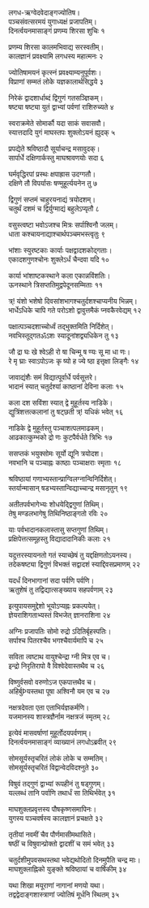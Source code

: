 लगध-ऋग्वेदवेदाङ्गज्योतिष।  
पञ्चसंवत्सरमयं युगाध्यक्षं प्रजापतिम्।  
दिनर्त्वयनमासाङ्गं प्रणम्य शिरसा शुचिः १

प्रणम्य शिरसा कालमभिवाद्य सरस्वतीम्।  
कालज्ञानं प्रवक्ष्यामि लगधस्य महात्मनः २

ज्योतिषामयनं कृत्स्नं प्रवक्ष्याम्यनुपूर्वशः।  
विप्राणां सम्मतं लोके यज्ञकालार्थसिद्धये ३

निरेकं द्वादशार्धाब्दं द्विगुणं गतसञ्ज्ञिकम्।  
षष्ट्या षष्ट्या युतं द्वाभ्यां पर्वणां राशिरुच्यते ४

स्वराक्रमेते सोमार्कौ यदा साकं सवासवौ।  
स्यात्तदादि युगं माघस्तपः शुक्लोऽयनं ह्युदक् ५

प्रपद्येते श्रविष्ठादौ सूर्याचन्द्र मसावुदक्।  
सार्पार्धे दक्षिणार्कस्तु माघश्रावणयोः सदा ६

घर्मवृद्धिरपां प्रस्थः क्षपाह्रास उदग्गतौ।  
दक्षिणे तौ विपर्यासः षण्मुहूर्त्ययनेन तु ७

द्विगुणं सप्तमं चाहुरयनाद्यं त्रयोदशम्।  
चतुर्थं दशमं च द्विर्युग्माद्यं बहुलेऽप्यृतौ ८

वसुस्त्वष्टा भवोऽजश्च मित्रः सर्पाश्विनौ जलम्।  
धाता कश्चायनाद्याश्चार्थपञ्चमभस्त्वृतुः ९

भांशाः स्युरष्टकाः कार्याः पक्षद्वादशकोद्गताः।  
एकादशगुणश्चोनः शुक्लेऽर्धं चैन्दवा यदि १०

कार्या भांशाष्टकस्थाने कला एकान्नविंशतिः।  
ऊनस्थाने त्रिसप्ततिमुद्वपेदूनसम्मिताः ११

त्र्\! यंशो भशेषो दिवसांशभागश्चतुर्दशश्चाप्यनीय भिन्नम्।  
भार्धेऽधिके चापि गते परोऽशो द्वावुत्तमैकं प्नवकैरवेद्यम् १२

पक्षात्पञ्चदशाच्चोर्ध्वं तद्भुक्तमिति निर्दिशेत्।  
नवभिस्तूद्गतॐऽशः स्यादूनांशद्व्यधिकेन तु १३

जौ द्रा घः खे श्वेऽही रो षा चिन्मू ष ण्यः सू मा धा णः।  
रे मृ घ्राः स्वाऽपोऽजः कृ ष्यो ह ज्ये ष्ठा इत्तृक्षा लिङ्गैः १४

जावाद्यंशैः समं विद्यात्पूर्वार्धे पर्वसूत्तरे।  
भादानं स्यात् चतुर्दश्यां काष्ठानां देविना कलाः १५

कला दश सविंशा स्यात् द्वे मुहूर्तस्य नाडिके।  
द्युत्रिंशत्तत्कलानां तु षट्छती त्र्\! यधिकं भवेत् १६

नाडिके द्वे मुहूर्तस्तु पञ्चाशत्पलमाढकम्।  
आढकात्कुम्भको द्रो णः कुटपैर्वर्धते त्रिभिः १७

ससप्तकं भयुक्सोमः सूर्यो द्यूनि त्रयोदश।  
नवभानि च पञ्चाह्नः काष्ठाः पञ्चाक्षराः स्मृताः १८

श्रविष्ठायां गणाभ्यस्तान्प्राग्विलग्नान्विनिर्दिशेत्।  
स्तर्यान्मासान् षडभ्यस्तान्विद्याच्चान्द्र मसानृतुन् १९

अतीतपर्वभागेभ्यः शोधयेद्द्विगुणां तिथिम्।  
तेषु मण्डलभागेषु तिथिनिष्ठाङ्गतो रविः २०

याः पर्वभादानकलास्तासु सप्तगुणां तिथिम्।  
प्रक्षिपेत्तत्समूहस्तु विद्यादादानिकीः कलाः २१

यदुत्तरस्यायनतो गतं स्याच्छेषं तु यद्दक्षिणतोऽयनस्य।  
तदेकषष्ट्या द्विगुणं विभक्तं सद्वादशं स्याद्दिवसप्रमाणम् २२

यदर्धं दिनभागानां सदा पर्वणि पर्वणि।  
ऋतुशेषं तु तद्विद्यात्सङ्ख्याय सहपर्वणाम् २३

इत्युपायसमुद्देशो भूयोऽप्यह्नः प्रकल्पयेत्।  
ज्ञेयराशिगताभ्यस्तं विभजेत् ज्ञानराशिना २४

अग्निः प्रजापतिः सोमो रुद्रो ऽदितिर्बृहस्पतिः।  
सर्पाश्च पितरश्चैव भगश्चैवार्यमापि च २५

सविता त्वष्टाथ वायुश्चेन्द्रा ग्नी मित्र एव च।  
इन्द्रो निरृतिरापो वै विश्वेदेवास्तथैव च २६

विष्णुर्वसवो वरुणोऽज एकपात्तथैव च।  
अहिर्बुÞयस्तथा पूषा अश्विनौ यम एव च २७

नक्षत्रदेवता एता एताभिर्यज्ञकर्मणि।  
यजमानस्य शास्त्रज्ञैर्नाम नक्षत्रजं स्मृतम् २८

इत्येवं मासवर्षाणां मुहूर्तोदयपर्वणाम्।  
दिनर्त्वयनमासाङ्गं व्याख्यानं लगधोऽब्रवीत् २९

सोमसूर्यस्तृचरितं लोकं लोके च सम्मतिम्।  
सोमसूर्यस्तृचरितं विद्वान्वेदविदश्नुते ३०

विषुवं तद्गुणं द्वाभ्यां रूपहीनं तु षड्गुणम्।  
यल्लब्धं तानि पर्वाणि तथार्धं सा तिथिर्भवेत् ३१

माघशुक्लप्रवृत्तस्य पौषकृष्णसमापिनः।  
युगस्य पञ्चवर्षस्य कालज्ञानं प्रचक्षते ३२

तृतीयां नवमीं चैव पौर्णमासीमथासिते।  
षष्ठीं च विषुवान्प्रोक्तो द्वादशीं च समं भवेत् ३३

चतुर्दशीमुपवसथस्तथा भवेद्यथोदितो दिनमुपैति चन्द्र माः।  
माघशुक्लाह्निको युङ्क्ते श्रविष्ठायां च वार्षिकीम् ३४

यथा शिखा मयूराणां नागानां मणयो यथा।  
तद्वद्वेदाङ्गशास्त्राणां ज्योतिषं मूर्धनि स्थितम् ३५

